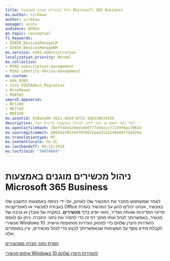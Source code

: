 ```yaml
---
title: ניהול מכשירים מוגנים באמצעות Microsoft 365 Business
ms.author: sirkkuw
author: sirkkuw
manager: scotv
audience: Admin
ms.topic: conceptual
f1_keywords:
- O365E_DevicesManageLM
- O365E_DevicesManageKM
ms.service: o365-administration
localization_priority: Normal
ms.collection:
- M365-subscription-management
- M365-identity-device-management
ms.custom:
- Adm_O365
- Core_O365Admin_Migration
- MiniMaven
- MSB365
search.appverid:
- BCS160
- MET150
- MOE150
ms.assetid: 018a2a96-3811-4b5d-b751-3b6330b34256
description: למד כיצד לאפס או ניגוב התקן המנוהל באמצעות מדיניות הגנה.
ms.openlocfilehash: 78eff4b4d29ee5de6f773841cc77239f6acf0634
ms.sourcegitcommit: 66bb5af851947078872a4d31d3246e69f7dd42bb
ms.translationtype: MT
ms.contentlocale: he-IL
ms.lasthandoff: 05/15/2019
ms.locfileid: "34074669"
---
```

# <a name="manage-protected-devices-with-microsoft-365-business"></a>ניהול מכשירים מוגנים באמצעות Microsoft 365 Business

לאחר שמשתמש מחבר את המכשיר שלו לארגון, על-ידי כניסה באמצעות החשבון שלו בעבודה למכשיר או לאפליקציות Office במכשיר, אנחנו יכולים להגן על המכשיר בעזרת פריטי המדיניות שאתה מגדיר, והוא יופיע בדף **מכשירים**. במקרה של אובדן או גניבה של מכשיר, באפשרותך לנהל אותו מתוך דף זה כדי להסיר את נתוני החברה. ניתן גם לאפס מכשירי Windows 10 להגדרות היצרן שלהם כדי למחוק הגדרות מותאמות אישית. לקבלת מידע נוסף על המשימות שבאפשרותך לבצע כדי לנהל מכשירים, עיין במאמרים אלה: 
  
[הסרת נתוני חברה ממכשירים](remove-company-data.md)
  
[איפוס מכשירי Windows 10 להגדרות היצרן שלהם](reset-devices-to-factory-settings.md)
  

